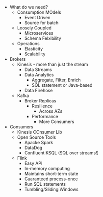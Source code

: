 * What do we need?
    * Consumption MOdels
        * Event Driven
        * Source for batch
    * Loosely Coupled
        * Microservices
        * Schema Felxibility
    * Operations
        * Elasticity
        * Scalability
* Brokers
    * Kinesis - more than just the stream
        * Data Streams
        * Data Analytics
            * Aggregate, Filter, Enrich
            * SQL statement or Java-based
        * Data Firehose
    * Kafka
        * Broker Replicas
            * Resilience
                * Across AZs
            * Performance
                * More Consumers
* Consumers
    * Kinesis COnsumer Lib
    * Open Source Tools
        * Apacke Spark
        * DataDog
        * Confluent KSQL (SQL over streams!)
    * Flink
        * Easy API
        * In-memory computing
        * Maintains short-term state
        * Guaranteed process-once
        * Run SQL statements
        * Tumbling/Sliding Windows
